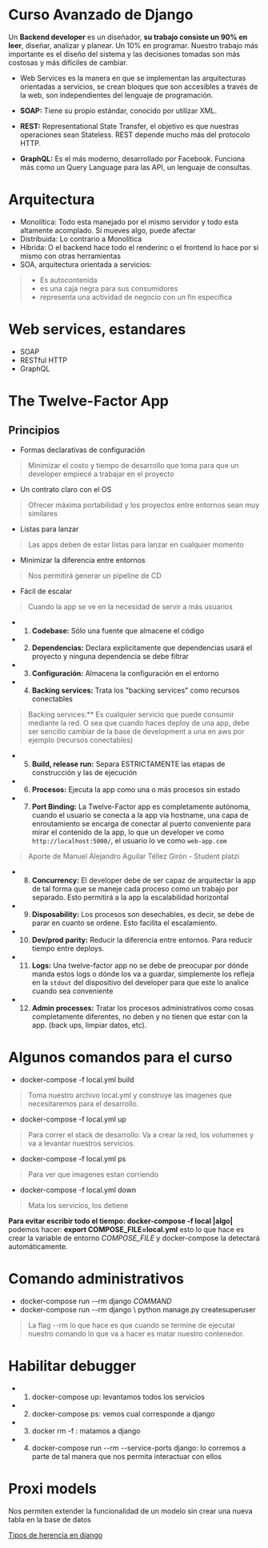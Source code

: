 # Curso Avanzado de Django 

Un **Backend developer** es un diseñador, **su trabajo consiste un 90% en leer**, diseñar, analizar y planear. Un 10% en programar.
Nuestro trabajo más importante es el diseño del sistema y las decisiones tomadas son más costosas y más difíciles de cambiar.

- Web Services es la manera en que se implementan las arquitecturas orientadas a servicios, se crean bloques que son accesibles a través de la web, son independientes del lenguaje de programación.

- **SOAP:** Tiene su propio estándar, conocido por utilizar XML.
- **REST:** Representational State Transfer, el objetivo es que nuestras operaciones sean Stateless. REST depende mucho más del protocolo HTTP.
- **GraphQL:** Es el más moderno, desarrollado por Facebook. Funciona más como un Query Language para las API, un lenguaje de consultas.

# Arquitectura

- Monolítica: Todo esta manejado por el mismo servidor y todo esta altamente acomplado. Si mueves algo, puede afectar
- Distribuida: Lo contrario a Monolítica
- Híbrida: O el backend hace todo el renderinc o el frontend lo hace por si mismo con otras herramientas
- SOA, arquitectura orientada a servicios:
> - Es autocontenida
> - es una caja negra para sus consumidores
> - representa una actividad de negocio con un fin especifica

# Web services, estandares
- SOAP 
- RESTful HTTP
- GraphQL

# The Twelve-Factor App

## Principios

- Formas declarativas de configuración 
> Minimizar el costo y tiempo de desarrollo que toma para que un developer empiecé a trabajar en el proyecto
- Un contrato claro con el OS
> Ofrecer máxima portabilidad y los proyectos entre entornos sean muy similares 
- Listas para lanzar
> Las apps deben de estar listas para lanzar en cualquier momento
- Minimizar la diferencia entre entornos
> Nos permitirá generar un pipeline de CD
- Fácil de escalar
> Cuando la app se ve en la necesidad de servir a más usuarios

- 1. **Codebase:** Sólo una fuente que almacene el código
- 2. **Dependencias:** Declara explicitamente que dependencias usará el proyecto y ninguna dependencia se debe filtrar
- 3. **Configuración:** Almacena la configuración en el entorno 
- 4. **Backing services:** Trata los "backing services" como recursos conectables
> Backing services:** Es cualquier servicio que puede consumir mediante la red. O sea que cuando haces deploy de una app, debe ser sencillo cambiar de la base de development a una en aws por ejemplo (recursos conectables)
- 5. **Build, release run:** Separa ESTRICTAMENTE las etapas de construcción y las de ejecución 
- 6. **Procesos:** Ejecuta la app como una o más procesos sin estado 
- 7. **Port Binding:** La Twelve-Factor app es completamente autónoma, cuando el usuario se conecta a la app via hostname, una capa de enroutamiento se encarga de conectar al puerto conveniente para mirar el contenido de la app, lo que un developer ve como `http://localhost:5000/`, el usuario lo ve como `web-app.com`
> Aporte de Manuel Alejandro Aguilar Téllez Girón - Student platzi 
- 8. **Concurrency:** El developer debe de ser capaz de arquitectar la app de tal forma que se maneje cada proceso como un trabajo por separado. Esto permitirá a la app la escalabilidad horizontal
- 9. **Disposability:** Los procesos son desechables, es decir, se debe de parar en cuanto se ordene. Esto facilita el escalamiento.
- 10. **Dev/prod parity:** Reducir la diferencia entre entornos. Para reducir tiempo entre deploys. 
- 11. **Logs:** Una twelve-factor app no se debe de preocupar por dónde manda estos logs o dónde los va a guardar, simplemente los refleja en la `stdout` del 
dispositivo del developer para que este lo analice cuando sea conveniente
- 12. **Admin processes:** Tratar los procesos administrativos como cosas completamente diferentes, no deben y no tienen que estar con la app. (back ups, limpiar datos, etc).

# Algunos comandos para el curso 

- docker-compose -f local.yml build
> Toma nuestro archivo local.yml y construye las imagenes que necesitaremos para el desarrollo.
- docker-compose -f local.yml up 
> Para correr el stack de desarrollo: Va a crear la red, los volumenes y va a levantar nuestros servicios.  
- docker-compose -f local.yml ps
> Para ver que imagenes estan corriendo 
- docker-compose -f local.yml down 
> Mata los servicios, los detiene

**Para evitar escribir todo el tiempo: docker-compose -f local |algo|**
podemos hacer: **export COMPOSE_FILE=local.yml**
esto lo que hace es crear la variable de entorno _COMPOSE_FILE_
y docker-compose la detectará automáticamente.

# Comando administrativos 

- docker-compose run --rm django _COMMAND_
- docker-compose run --rm django \ python manage.py createsuperuser
> La flag --rm lo que hace es que cuando se termine de ejecutar nuestro comando lo que va a hacer es matar nuestro contenedor. 

# Habilitar debugger

- 1. docker-compose up: levantamos todos los servicios
- 2. docker-compose ps: vemos cual corresponde a django
- 3. docker rm -f <ID>: matamos a django
- 4. docker-compose run --rm --service-ports django: lo corremos a parte de tal manera que nos permita interactuar con ellos
  
 # Proxi models
  Nos permiten extender la funcionalidad de un modelo sin crear una nueva tabla en la base de datos
  
[Tipos de herencia en django](https://coffeebytes.dev/herencia-en-modelos-de-django/)
 
  
